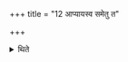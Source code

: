 +++
title = "12 आप्यायस्व समेतु त"

+++

<details><summary>थिते</summary>

आप्यायस्व समेतु त इति सिकता व्यूहति १२
</details>
